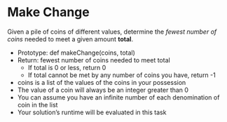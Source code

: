 # Make Change
Given a pile of coins of different values, determine the *fewest number of coins* needed to meet a given amount **total**.

- Prototype: def makeChange(coins, total)
- Return: fewest number of coins needed to meet total 
    - If total is 0 or less, return 0
    - If total cannot be met by any number of coins you have, return -1
- coins is a list of the values of the coins in your possession
- The value of a coin will always be an integer greater than 0
- You can assume you have an infinite number of each denomination of coin in the list
- Your solution’s runtime will be evaluated in this task
